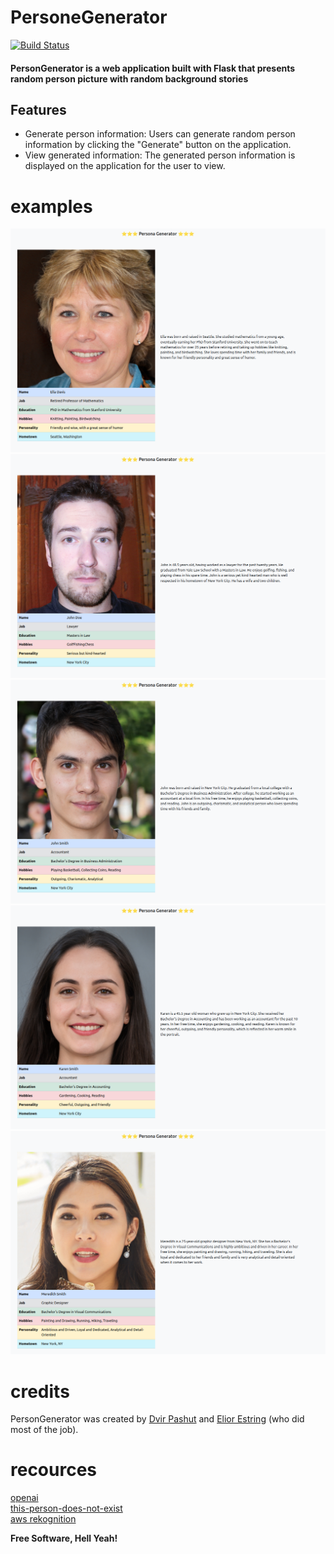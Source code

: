 # PersoneGenerator

[![Build Status](https://github.com/personaGemerator/personegenerator/actions/workflows/CI.yaml/badge.svg)](https://github.com/personaGemerator/personegenerator/actions)

#### PersonGenerator is a web application built with Flask that presents random person picture with random background stories



## Features

- Generate person information: Users can generate random person information by clicking the "Generate" button on the application.
- View generated information: The generated person information is displayed on the application for the user to view.

# examples 
![example-photo-1](static/images/ella-davis.png)<br>
![example-photo-2](static/images/joh-dou.png)<br>
![example-photo-3](static/images/john-smith.png)<br>
![example-photo-4](static/images/karen-smith.png)<br>
![example-photo-5](static/images/meredith-smith.png)<br>

# credits
PersonGenerator was created by [Dvir Pashut] and [Elior Estring] (who did most of the job).


# recources

[openai] <br>
[this-person-does-not-exist] <br>
[aws rekognition] <br>

**Free Software, Hell Yeah!**


[//]: # 

[Dvir Pashut]: <https://github.com/dvir-pashut>
[Elior Estring]:<https://github.com/elior7557>
[openai]:<https://openai.com/>
[this-person-does-not-exist]:<https://this-person-does-not-exist.com/en>
[aws rekognition]:<https://docs.aws.amazon.com/rekognition/latest/dg/what-is.html>
